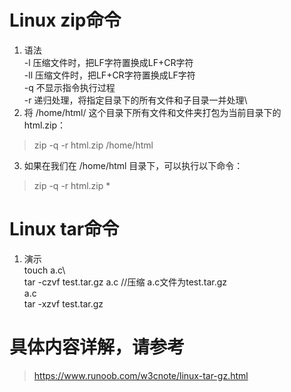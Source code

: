 # Linux zip命令
1. 语法\
-l 压缩文件时，把LF字符置换成LF+CR字符\
-ll 压缩文件时，把LF+CR字符置换成LF字符\
-q 不显示指令执行过程\
-r 递归处理，将指定目录下的所有文件和子目录一并处理\
2. 将 /home/html/ 这个目录下所有文件和文件夹打包为当前目录下的 html.zip：
> zip -q -r html.zip /home/html
3. 如果在我们在 /home/html 目录下，可以执行以下命令： 
> zip -q -r html.zip *

# Linux tar命令
1. 演示\
touch a.c\       
tar -czvf test.tar.gz a.c   //压缩 a.c文件为test.tar.gz\
a.c\
tar -xzvf test.tar.gz 

# 具体内容详解，请参考
> https://www.runoob.com/w3cnote/linux-tar-gz.html
























